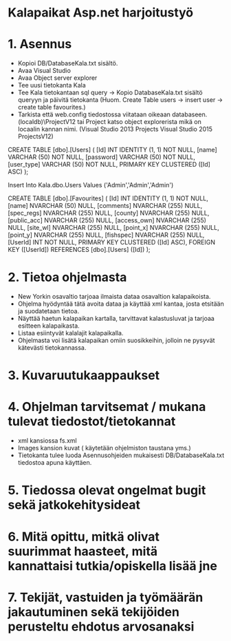 # Kalapaikat Asp.net harjoitustyö

# 1. Asennus 


- Kopioi DB/DatabaseKala.txt sisältö. 
- Avaa Visual Studio 
- Avaa Object server explorer
- Tee uusi tietokanta Kala
- Tee Kala tietokantaan sql query -> Kopio DatabaseKala.txt sisältö queryyn ja päivitä tietokanta (Huom. Create Table users -> insert user -> create table favourites.) 
- Tarkista että web.config tiedostossa viitataan oikeaan databaseen. (localdb)\ProjectV12 tai Project katso object explorerista mikä on locaalin kannan nimi. (Visual Studio 2013 Projects Visual Studio 2015 ProjectsV12)


CREATE TABLE [dbo].[Users] (
    [Id]        INT          IDENTITY (1, 1) NOT NULL,
    [name]      VARCHAR (50) NOT NULL,
    [password]  VARCHAR (50) NOT NULL,
    [user_type] VARCHAR (50) NOT NULL,
    PRIMARY KEY CLUSTERED ([Id] ASC)
);

Insert Into Kala.dbo.Users Values ('Admin','Admin','Admin')


CREATE TABLE [dbo].[Favourites] (
    [Id]         INT            IDENTITY (1, 1) NOT NULL,
    [name]       NVARCHAR (50)  NULL,
    [comments]   NVARCHAR (255) NULL,
    [spec_regs]  NVARCHAR (255) NULL,
    [county]     NVARCHAR (255) NULL,
    [public_acc] NVARCHAR (255) NULL,
    [access_own] NVARCHAR (255) NULL,
    [site_wl]    NVARCHAR (255) NULL,
    [point_x]    NVARCHAR (255) NULL,
    [point_y]    NVARCHAR (255) NULL,
	[fishspec]    NVARCHAR (255) NULL,
    [UserId]     INT            NOT NULL,
    PRIMARY KEY CLUSTERED ([Id] ASC),
    FOREIGN KEY ([UserId]) REFERENCES [dbo].[Users] ([Id])
);

# 2. Tietoa ohjelmasta

- New Yorkin osavaltio tarjoaa ilmaista dataa osavaltion kalapaikoista.
- Ohjelma hyödyntää tätä avoita dataa ja käyttää xml kantaa, josta etsitään ja suodatetaan tietoa.
- Näyttää haetun kalapaikan kartalla, tarvittavat kalastusluvat ja tarjoaa esitteen kalapaikasta. 
- Listaa esiintyvät kalalajit kalapaikalla.
- Ohjelmasta voi lisätä kalapaikan omiin suosikkeihin, jolloin ne pysyvät kätevästi tietokannassa.

# 3. Kuvaruutukaappaukset

# 4. Ohjelman tarvitsemat / mukana tulevat tiedostot/tietokannat

- xml kansiossa fs.xml
- Images kansion kuvat ( käytetään ohjelmiston taustana yms.)
- Tietokanta tulee luoda Asennusohjeiden mukaisesti DB/DatabaseKala.txt tiedostoa apuna käyttäen. 

# 5. Tiedossa olevat ongelmat bugit sekä jatkokehitysideat

# 6. Mitä opittu, mitkä olivat suurimmat haasteet, mitä kannattaisi tutkia/opiskella lisää jne

# 7. Tekijät, vastuiden ja työmäärän jakautuminen sekä tekijöiden perusteltu ehdotus arvosanaksi
